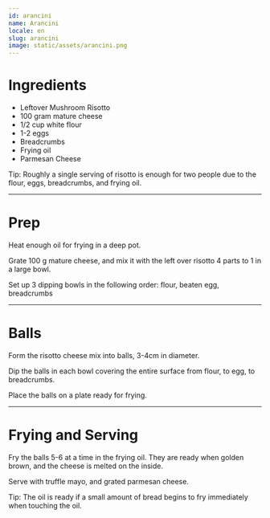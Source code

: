 ```yaml
---
id: arancini
name: Arancini 
locale: en
slug: arancini
image: static/assets/arancini.png
---
```


# Ingredients

- Leftover Mushroom Risotto
- 100 gram mature cheese
- 1/2 cup white flour
- 1-2 eggs
- Breadcrumbs
- Frying oil
- Parmesan Cheese

Tip: Roughly a single serving of risotto is enough for two people due to the flour, eggs, breadcrumbs, and frying oil.

---

# Prep

Heat enough oil for frying in a deep pot.

Grate 100 g mature cheese, and mix it with the left over risotto 4 parts to 1 in a large bowl.

Set up 3 dipping bowls in the following order: flour, beaten egg, breadcrumbs

---

# Balls

Form the risotto cheese mix into balls, 3-4cm in diameter.

Dip the balls in each bowl covering the entire surface from flour, to egg, to breadcrumbs.

Place the balls on a plate ready for frying.

---

# Frying and Serving

Fry the balls 5-6 at a time in the frying oil. They are ready when golden brown, and the cheese is melted on the inside.

Serve with truffle mayo, and grated parmesan cheese.

Tip: The oil is ready if a small amount of bread begins to fry immediately when touching the oil.
